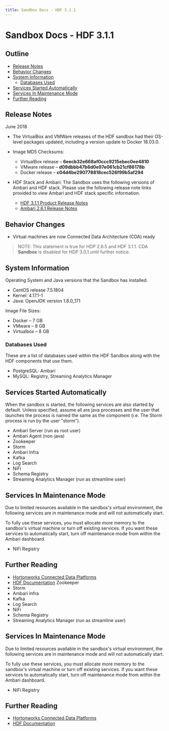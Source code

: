 ```yaml
---
title: Sandbox Docs - HDF 3.1.1
---
```


# Sandbox Docs - HDF 3.1.1

## Outline

- [Release Notes](#release-notes)
- [Behavior Changes](#behavior-changes)
- [System Information](#system-information)
  - [Databases Used](#databases-used)
- [Services Started Automatically](#services-started-automatically)
- [Services In Maintenance Mode](#services-in-maintenance-mode)
- [Further Reading](#further-reading)

## Release Notes

June 2018

- The VirtualBox and VMWare releases of the HDF sandbox had their OS-level packages updated, including a version update to Docker 18.03.0.

- Image MD5 Checksums:
  - VirtualBox release – **6eecb32e668af0ccc9215ebec0ee4810**
  - VMware release – **d09dbbb47b6d0e97e061cb21cf86178b**
  - Docker release – **c04d4be290778818cec526f99b5af294**

- HDF Stack and Ambari: The Sandbox uses the following versions of Ambari and HDF stack. Please use the following release note links provided to view Ambari and HDF stack specific information.
  - [HDF 3.1.1 Product Release Notes](https://docs.hortonworks.com/HDPDocuments/HDF3/HDF-3.1.1/bk_release-notes/content/ch_hdf_relnotes.html)
  - [Ambari 2.6.1 Release Notes](https://docs.hortonworks.com/HDPDocuments/Ambari-2.6.1.0/bk_ambari-release-notes/content/ch_relnotes-ambari-2.6.1.0.html)

## Behavior Changes

- Virtual machines are now Connected Data Architecture (CDA) ready

> NOTE: This statement is true for HDP 2.6.5 and HDF 3.1.1. CDA **Sandbox** is disabled for HDP 3.0.1 until further notice.

## System Information

Operating System and Java versions that the Sandbox has installed.

- CentOS release 7.5.1804
- Kernel: 4.17.1-1
- Java: OpenJDK version 1.8.0_171

Image File Sizes:

- Docker – 7 GB
- VMware – 8 GB
- Virtualbox – 8 GB

### Databases Used

These are a list of databases used within the HDF Sandbox along with the HDF components that use them.

- PostgreSQL: Ambari
- MySQL: Registry, Streaming Analytics Manager

## Services Started Automatically

When the sandbox is started, the following services are also started by default. Unless specified, assume all are java processes and the user that launches the process is named the same as the component (i.e. The Storm process is run by the user "storm").

- Ambari Server (run as root user)
- Ambari Agent (non-java)
- Zookeeper
- Storm
- Ambari Infra
- Kafka
- Log Search
- NiFi
- Schema Registry
- Streaming Analytics Manager (run as streamline user)

## Services In Maintenance Mode

Due to limited resources available in the sandbox's virtual environment, the following services are in maintenance mode and will not automatically start.

To fully use these services, you must allocate more memory to the sandbox's virtual machine or turn off existing services.  If you want these services to automatically start, turn off maintenance mode from within the Ambari dashboard.

- NiFi Registry

## Further Reading

- [Hortonworks Connected Data Platforms](https://hortonworks.com/products/data-platforms/)
- [HDF Documentation](https://docs.hortonworks.com/HDPDocuments/HDF3/HDF-3.1.1/index.html) Zookeeper
- Storm
- Ambari Infra
- Kafka
- Log Search
- NiFi
- Schema Registry
- Streaming Analytics Manager (run as streamline user)

## Services In Maintenance Mode

Due to limited resources available in the sandbox's virtual environment, the following services are in maintenance mode and will not automatically start.

To fully use these services, you must allocate more memory to the sandbox's virtual machine or turn off existing services.  If you want these services to automatically start, turn off maintenance mode from within the Ambari dashboard.

- NiFi Registry

## Further Reading

- [Hortonworks Connected Data Platforms](https://hortonworks.com/products/data-platforms/)
- [HDF Documentation](https://docs.hortonworks.com/HDPDocuments/HDF3/HDF-3.1.1/index.html)